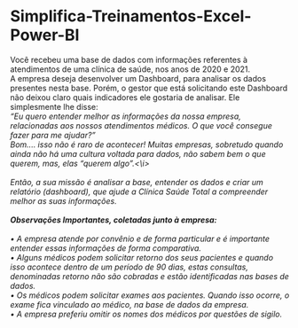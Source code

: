 # Simplifica-Treinamentos-Excel-Power-BI

Você recebeu uma base de dados com informações referentes à atendimentos de uma clínica de saúde, nos anos de 2020 e 2021.<br>
A empresa deseja desenvolver um Dashboard, para analisar os dados presentes nesta base. Porém, o gestor que está solicitando este Dashboard não deixou claro quais indicadores ele gostaria de analisar. Ele simplesmente lhe disse:<br>
<i>“Eu quero entender melhor as informações da nossa empresa, relacionadas aos nossos atendimentos médicos. O que você consegue fazer para me ajudar?”<br>
Bom.... isso não é raro de acontecer! Muitas empresas, sobretudo quando ainda não há uma cultura voltada para dados, não sabem bem o que querem, mas, elas “querem algo”.<\i><br><br>
Então, a sua missão é analisar a base, entender os dados e criar um relatório (dashboard), que ajude a Clínica Saúde Total a compreender melhor as suas informações.<br><br>
**Observações Importantes, coletadas junto à empresa:**<br><br>
•	A empresa atende por convênio e de forma particular e é importante entender essas informações de forma comparativa.<br>
•	Alguns médicos podem solicitar retorno dos seus pacientes e quando isso acontece dentro de um período de 90 dias, estas consultas, denominadas retorno não são cobradas e estão identificadas nas bases de dados.<br>
•	Os médicos podem solicitar exames aos pacientes. Quando isso ocorre, o exame fica vinculado ao médico, na base de dados da empresa.<br>
•	A empresa preferiu omitir os nomes dos médicos por questões de sigilo.
